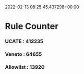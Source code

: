 2022-02-13 08:25:45.437298+00:00
# Rule Counter 
 ### UCATE : 412235

 ### Veneto : 64655

 ### Allowlist : 13920